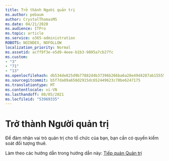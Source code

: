 ```yaml
---
title: Trở thành Người quản trị
ms.author: pebaum
author: CrystalThomasMS
ms.date: 04/21/2020
ms.audience: ITPro
ms.topic: article
ms.service: o365-administration
ROBOTS: NOINDEX, NOFOLLOW
localization_priority: Normal
ms.assetid: acff9f3e-e5d9-4eee-b1b3-9895a7cb27fc
ms.custom:
- "3"
- "71"
- "13"
ms.openlocfilehash: db534de825d9b77882d4b37396b266ba6a28e49d4287ab1555500b4e54d8c10b
ms.sourcegitcommit: b5f7da89a650d2915dc652449623c78be6247175
ms.translationtype: MT
ms.contentlocale: vi-VN
ms.lasthandoff: 08/05/2021
ms.locfileid: "53969335"
---
```

# <a name="become-an-admin"></a>Trở thành Người quản trị

Để đảm nhận vai trò quản trị cho tổ chức của bạn, bạn cần có quyền kiểm soát đối tượng thuê.
  
Làm theo các hướng dẫn trong hướng dẫn này: [Tiếp quản Quản trị](https://docs.microsoft.com/azure/active-directory/users-groups-roles/domains-admin-takeover)